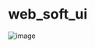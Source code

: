 # web_soft_ui

![image](https://user-images.githubusercontent.com/77177463/132985000-bfbc5c06-d0aa-4694-99b1-923f3aaff518.png)
